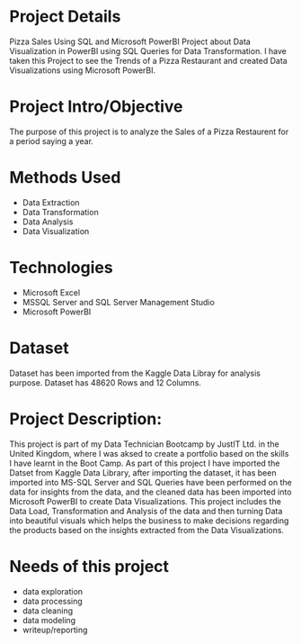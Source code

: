 # Project Details

Pizza Sales Using SQL and Microsoft PowerBI
Project about Data Visualization in PowerBI using SQL Queries for Data Transformation.
I have taken this Project to see the Trends of a Pizza Restaurant and created Data Visualizations using Microsoft PowerBI.

# Project Intro/Objective
The purpose of this project is to analyze the Sales of a Pizza Restaurent for a period saying a year.

# Methods Used
* Data Extraction
* Data Transformation
* Data Analysis
* Data Visualization

# Technologies
* Microsoft Excel
* MSSQL Server and SQL Server Management Studio
* Microsoft PowerBI

# Dataset
Dataset has been imported from the Kaggle Data Libray for analysis purpose.
Dataset has 48620 Rows and 12 Columns.

# Project Description:
This project is part of my Data Technician Bootcamp by JustIT Ltd. in the United Kingdom, where I was aksed to create a portfolio based on the skills I have learnt in the Boot Camp. As part of this project I have imported the Datset from Kaggle Data Library, after importing the dataset, it has been imported into MS-SQL Server and SQL Queries have been performed on the data for insights from the data, and the cleaned data has been imported into Microsoft PowerBI to create Data Visualizations. This project includes the Data Load, Transformation and Analysis of the data and then turning Data into beautiful visuals which helps the business to make decisions regarding the products based on the insights extracted from the Data Visualizations.

# Needs of this project

- data exploration
- data processing
- data cleaning
- data modeling
- writeup/reporting

